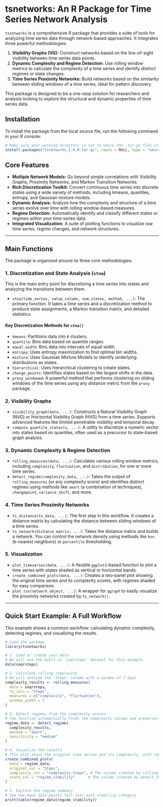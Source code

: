 # tsnetworks: An R Package for Time Series Network Analysis

`tsnetworks` is a comprehensive R package that provides a suite of tools for analyzing time series data through network-based approaches. It integrates three powerful methodologies:

1.  **Visibility Graphs (VG):** Construct networks based on the line-of-sight visibility between time series data points.
2.  **Dynamic Complexity and Regime Detection:** Use rolling window metrics to calculate the complexity of a time series and identify distinct regimes or state changes.
3.  **Time Series Proximity Networks:** Build networks based on the similarity between sliding windows of a time series, ideal for pattern discovery.

This package is designed to be a one-stop solution for researchers and analysts looking to explore the structural and dynamic properties of time series data.

## Installation

To install the package from the local source file, run the following command in your R console:

```r
# Make sure your working directory is set to where the .tar.gz file is located
install.packages("tsnetworks_1.0.0.tar.gz", repos = NULL, type = "source")
```

## Core Features

- **Multiple Network Models:** Go beyond simple correlations with Visibility Graphs, Proximity Networks, and Markov Transition Networks.
- **Rich Discretization Toolkit:** Convert continuous time series into discrete states using a wide variety of methods, including kmeans, quantiles, entropy, and Gaussian mixture models.
- **Dynamic Analysis:** Analyze how the complexity and structure of a time series evolve over time with rolling window-based measures.
- **Regime Detection:** Automatically identify and classify different states or regimes within your time series data.
- **Integrated Visualization:** A suite of plotting functions to visualize raw time series, regime changes, and network structures.

---

## Main Functions

The package is organized around its three core methodologies.

### 1. Discretization and State Analysis (`stna`)

This is the main entry point for discretizing a time series into states and analyzing the transitions between them.

- `stna(time_series, value_column, num_states, method, ...)`: The primary function. It takes a time series and a discretization method to produce state assignments, a Markov transition matrix, and detailed statistics.

#### Key Discretization Methods for `stna()`

- `kmeans`: Partitions data into *k* clusters.
- `quantile`: Bins data based on quantile ranges.
- `equal_width`: Bins data into intervals of equal width.
- `entropy`: Uses entropy maximization to find optimal bin widths.
- `mixture`: Uses Gaussian Mixture Models to identify underlying distributions as states.
- `hierarchical`: Uses hierarchical clustering to create states.
- `change_points`: Identifies states based on the largest shifts in the data.
- `proxy_windowed`: A powerful method that performs clustering on sliding windows of the time series using any distance metric from the `proxy` package.

### 2. Visibility Graphs

- `visibility_graph(data, ...)`: Constructs a Natural Visibility Graph (NVG) or Horizontal Visibility Graph (HVG) from a time series. Supports advanced features like limited penetrable visibility and temporal decay.
- `compute_quantile_states(x, ...)`: A utility to discretize a numeric vector into states based on quantiles, often used as a precursor to state-based graph analysis.

### 3. Dynamic Complexity & Regime Detection

- `rolling_measures(data, ...)`: Calculates various rolling window metrics, including `complexity`, `fluctuation`, and `distribution`, for one or more time series.
- `detect_regime(complexity_data, ...)`: Takes the output of `rolling_measures` (or any complexity score) and identifies distinct regimes using methods like `smart` (a combination of techniques), `changepoint`, `variance_shift`, and more.

### 4. Time Series Proximity Networks

- `ts_distance(ts_data, ...)`: The first step in this workflow. It creates a distance matrix by calculating the distance between sliding windows of a time series.
- `ts_network(distance_matrix, ...)`: Takes the distance matrix and builds a network. You can control the network density using methods like `knn` (k-nearest neighbors) or `percentile` thresholding.

### 5. Visualization

- `plot_timeseries(data, ...)`: A flexible `ggplot2`-based function to plot a time series with states shaded as vertical or horizontal bands.
- `create_combined_plots(data, ...)`: Creates a two-panel plot showing the original time series and its complexity scores, with regimes shaded for easy comparison.
- `plot_tsn(network_object, ...)`: A wrapper for `qgraph` to easily visualize the proximity networks created by `ts_network()`.

---

## Quick Start Example: A Full Workflow

This example shows a common workflow: calculating dynamic complexity, detecting regimes, and visualizing the results.

```r
# Load the package
library(tsnetworks)

# 1. Load or create your data
# We will use the built-in 'saqrsteps' dataset for this example
data(saqrsteps)

# 2. Calculate rolling complexity
# We will analyze the 'Steps' column with a window of 7 days
complexity_results <- rolling_measures(
  data = saqrsteps,
  ts_cols = "Steps",
  measures = c("complexity", "fluctuation"),
  window_width = 7
)

# 3. Detect regimes from the complexity scores
# The function automatically finds the complexity column and preserves all original data
regime_data <- detect_regime(
  complexity_results,
  method = "smart",
  sensitivity = "medium"
)

# 4. Visualize the results
# This plot shows the original time series and its complexity, with regimes shaded
create_combined_plots(
  data = regime_data,
  original_col = "Steps",
  complexity_col = "complexity_Steps", # The column created by rolling_measures
  state_col = "regime_stability"      # The column created by detect_regime
)

# 5. Explore the regime summary
# See how many data points fall into each stability category
print(table(regime_data$regime_stability))

```
